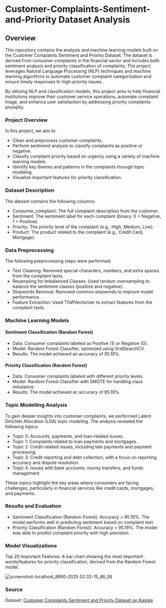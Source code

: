 # Customer-Complaints-Sentiment-and-Priority Dataset Analysis

## Overview

This repository contains the analysis and machine learning models built on the Customer Complaints Sentiment and Priority Dataset. The dataset is derived from consumer complaints in the financial sector and includes both sentiment analysis and priority classification of complaints. The project leverages Natural Language Processing (NLP) techniques and machine learning algorithms to automate customer complaint categorization and ensure timely responses to high-priority issues.

By utilizing NLP and classification models, this project aims to help financial institutions improve their customer service operations, automate complaint triage, and enhance user satisfaction by addressing priority complaints promptly.

### Project Overview

In this project, we aim to:
- Clean and preprocess customer complaints.
- Perform sentiment analysis to classify complaints as positive or negative.
- Classify complaint priority based on urgency using a variety of machine learning models.
- Identify key themes and patterns in the complaints through topic modeling.
- Visualize important features for priority classification.

### Dataset Description

The dataset contains the following columns:

- Consumer_complaint: The full complaint description from the customer.
- Sentiment: The sentiment label for each complaint (binary: 0 = Negative, 1 = Positive).
- Priority: The priority level of the complaint (e.g., High, Medium, Low).
- Product: The product related to the complaint (e.g., Credit Card, Mortgage).

### Data Preprocessing

The following preprocessing steps were performed:

- Text Cleaning: Removed special characters, numbers, and extra spaces from the complaint texts.
- Resampling for Imbalanced Classes: Used random oversampling to balance the sentiment classes (positive and negative).
- Stopwords Removal: Removed common stopwords to improve model performance.
- Feature Extraction: Used TfidfVectorizer to extract features from the complaint texts.

### Machine Learning Models

#### Sentiment Classification (Random Forest)
- Data: Consumer complaints labeled as Positive (1) or Negative (0).
- Model: Random Forest Classifier, optimized using GridSearchCV.
- Results: The model achieved an accuracy of 95.19%.

#### Priority Classification (Random Forest)
- Data: Consumer complaints labeled with different priority levels.
- Model: Random Forest Classifier with SMOTE for handling class imbalance.
- Results: The model achieved an accuracy of 95.19%.

### Topic Modelling Analysis

To gain deeper insights into customer complaints, we performed Latent Dirichlet Allocation (LDA) topic modeling. The analysis revealed the following topics:

- Topic 0: Accounts, payments, and loan-related issues.
- Topic 1: Complaints related to loan payments and mortgages.
- Topic 2: Credit-related issues, including late payments and payment processing.
- Topic 3: Credit reporting and debt collection, with a focus on reporting accuracy and dispute resolution.
- Topic 4: Issues with bank accounts, money transfers, and funds management.

These topics highlight the key areas where consumers are facing challenges, particularly in financial services like credit cards, mortgages, and payments.

### Results and Evaluation

- Sentiment Classification (Random Forest): Accuracy = 95.19%. The model performs well in predicting sentiment based on complaint text.
- Priority Classification (Random Forest): Accuracy = 95.19%. The model was able to predict complaint priority with high precision.

### Model Visualizations

Top 20 Important Features: A bar chart showing the most important words/features for priority classification, derived from the Random Forest model.

![screenshot-localhost_8890-2025 02 02-15_46_06](https://github.com/user-attachments/assets/63bc2c9d-a27a-4740-93df-746e6225bbc9)

### Source

Dataset: [Customer Complaints Sentiment and Priority Dataset on Kaggle](https://www.kaggle.com/datasets/xjoury/customer-complaints-sentiment-and-priority-dataset)
